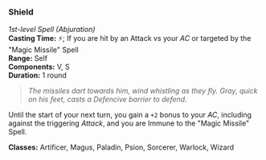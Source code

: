 ### Shield
*1st-level Spell (Abjuration)*  
**Casting Time:** ⚡; If you are hit by an Attack vs your *AC* or targeted by the "Magic Missile" Spell  
**Range:** Self  
**Components:** V, S  
**Duration:** 1 round  

> *The missiles dart towards him, wind whistling as they fly. Gray, quick on his feet, casts a Defencive barrier to defend.*

Until the start of your next turn, you gain a `+2` bonus to your *AC*, including against the triggering *Attack*, and you are Immune to the "Magic Missile" Spell.

**Classes:** Artificer, Magus, Paladin, Psion, Sorcerer, Warlock, Wizard
